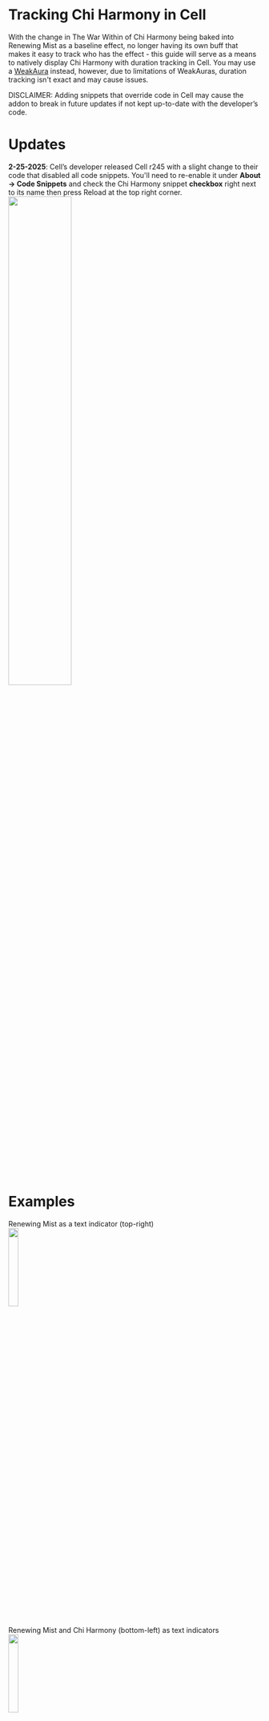 # Tracking Chi Harmony in Cell
With the change in The War Within of Chi Harmony being baked into Renewing Mist as a baseline effect, no longer having its own buff that makes it easy to track who has the effect - this guide will serve as a means to natively display Chi Harmony with duration tracking in Cell. You may use a [WeakAura](https://wago.io/15YqP_6ut) instead, however, due to limitations of WeakAuras, duration tracking isn't exact and may cause issues.

DISCLAIMER: Adding snippets that override code in Cell may cause the addon to break in future updates if not kept up-to-date with the developer’s code.

# Updates
**2-25-2025**: Cell’s developer released Cell r245 with a slight change to their code that disabled all code snippets. You'll need to re-enable it under **About -> Code Snippets** and check the Chi Harmony snippet **checkbox** right next to its name then press Reload at the top right corner.</br>
<img width=50% height=50% src="https://github.com/user-attachments/assets/704d5c50-12f4-456e-b119-5767b3e0c220"/>

# Examples
Renewing Mist as a text indicator (top-right)</br>
<img width=20% height=20% src="https://github.com/user-attachments/assets/9c51a35b-f719-460a-a3d4-19d159be36e3"/>

Renewing Mist and Chi Harmony (bottom-left) as text indicators</br>
<img width=20% height=20% src="https://github.com/user-attachments/assets/a2123d5e-7ea6-43ae-a471-385d038720d9"/>

Renewing Mist and Chi Harmony as text indicators + Chi Harmony as a color indicator</br>
<img width=20% height=20% src="https://github.com/user-attachments/assets/f35b588a-2b61-4660-b5c3-0e83ebb6495a"/>

Chi Harmony as an icon indicator</br>
<img width=20% height=20% src="https://github.com/user-attachments/assets/21703f33-87a1-41c4-bea0-c64f05699f1e"/>

# Instructions
1. Open Cell (`/cell opt`) and click the **Indicators** tab at the top menu options, then create a new indicator at the bottom-left corner.</br>
<img src="https://github.com/user-attachments/assets/2015e519-5b2a-4c4d-8793-b5bec6c31bdc" width=40% height=40%/>

2. Type in Chi Harmony into the top box (can really be any name!), select any of the highlighted options (**ICONS, BLOCKS, AND BARS INDICATORS WILL NOT WORK!!!**), and make sure Buff is selected and press 'Yes'.</br>
<img src="https://github.com/user-attachments/assets/259e716f-2b10-4e73-a0f7-50f86870c22b" width=25% height=25%/>

3. Find the indicator you just created in the list on the left side and select it.</br>
<img width=40% height=40% src="https://github.com/user-attachments/assets/e1930702-757c-4452-8f06-077487c81453"/>

5. On the right panel under `Indicator Settings`, check the `Track by name` box and add two spells into the `Buff List`, Chi Harmony (423439) and Renewing Mist (119611).</br>
<img width=40% height=40% src="https://github.com/user-attachments/assets/5411ff5d-1c9e-4ec4-bc35-3d800616e11a"/>

6. I suggest also moving this indicator out of the top-right corner by adjusting the anchor points, especially if you'll be using the built-in `Healers` indicator. **This does not apply to the Overlay, Color, Glow, or Border indicators.**</br>
<img width=25% height=25% src="https://github.com/user-attachments/assets/e3c1c265-1880-4f28-bfb7-97f0ad02d1db"/>

7. This guide supports two indicators of your choosing - much like I have one for a text indicator and color indicator, you may do the same with any combination of indicators. If you decide to create another one, follow steps 1 - 6 again.</br>
NOTE: **These indicators you are creating will only be used to track Chi Harmony's duration. In order to track Renewing Mist, you will need to create another indicator or use the built-in Healers indicator.**

8. After your indicator(s) are created, look at the list on the left side of the **Indicators** tab and figure out the index (number) of your newly created indicators counting up starting at `Healers` in the list. Mine are located at index **2** for my Chi Harmony Color Indicator and index **10** for my Chi Harmony Text Indicator. See the picture for reference.</br></br>
NOTE: If you only created one in the previous steps, that's fine - just note down that index.</br></br>
NOTE: If you have multiple layouts with different indexed indicators, the snippet will not work on all of your layouts! Try to keep consistency across all your layouts.</br>
<img width=50% height=50% src="https://github.com/user-attachments/assets/b3c2f8e2-8761-4a68-a8ac-bacf8dc53540"/>

9. Inside the the `About` tab, click `Code Snippets`. Snippets are essentially custom code that we can add to Cell - this is how we'll make Chi Harmony work.</br>
<img width=50% height=50% src="https://github.com/user-attachments/assets/4c01ac88-b177-4015-bd91-1f0e50c55cfc"/>

10. Press the `+` button to add a new snippet.</br>
<img width=50% height=50% src="https://github.com/user-attachments/assets/9154bd1f-0493-48c4-93da-a76abfc0f4c5"/>

11. Double click on the `unnamed` snippet to rename it - I named mine Chi Harmony. Press the checkbox next to its name to enable the snippet.</br>
<img width=50% height=50% src="https://github.com/user-attachments/assets/3221cee9-8b90-4d86-847d-3acdd74e0b47"/>

12. Paste the contents of <a href="https://github.com/lolswirl/chi-harmony-in-cell/blob/main/ChiHarmony.lua" target="_blank">this file that stores some Chi Harmony buff logic</a> into the empty text box below the newly created snippet</br>
<img width=50% height=50% src="https://github.com/user-attachments/assets/d4d1de89-4493-4520-bc58-e882adf19654"/>

13. Now we'll do some editing to this code. At the top of the block of code (you may need to scroll up!), there are 3 lines of text:
```
local colorIndicatorIndex = "indicator2"
local durationIndicatorIndex = "indicator10"
local chiHarmonyName = "Chi Harmony"
```
We'll be using these to edit your own specific indicators and configuration.

14. If you created a color indicator, change the `local colorIndicatorIndex = "indicator2"` to your color indicator's index we received from step 8. If not, set to "".</br></br>
If you have created a duration (Text, Block, Icon, etc.) indicator, change the `local durationIndicatorIndex = "indicator10"` to your duration indicator's index we received from step 8. If not, set to "".</br></br>
If your client is not in English, change `local chiHarmonyName = "Chi Harmony"` to your language's equivalent of Chi Harmony.</br>

**Examples:**</br></br>
You have a color indicator with an index of 2 and a duration indicator with an index of 3:
```
local colorIndicatorIndex = "indicator2"
local durationIndicatorIndex = "indicator3"
local chiHarmonyName = "Chi Harmony"
```
You **do not have** a color indicator but do have a duration indicator with an index of 15:
```
local colorIndicatorIndex = ""
local durationIndicatorIndex = "indicator15"
local chiHarmonyName = "Chi Harmony"
```
You have a color indicator with an index of 5, a duration indicator with an index of 7, and Chi Harmony's name on your French client is "Harmonie avec le Chi" :
```
local colorIndicatorIndex = "indicator5"
local durationIndicatorIndex = "indicator7"
local chiHarmonyName = "Harmonie avec le Chi"
```
15. Press `Save` and `Run` at the bottom of snippets, then press `Reload` at the top.</br>
<img width=50% height=50% src="https://github.com/user-attachments/assets/2b2df9a6-204e-4ea5-9433-11572458bc1a"/>

16. All done! Chi Harmony should display for you natively inside Cell.

# Support
Please feel free to contact me on discord @lolswirl or ping me in Peak of Serenity if you come across issues or need clarification. :)

<a target="_blank" href="https://twitch.tv/lolswirl"><img src="https://img.shields.io/badge/twitch-9045ff?style=for-the-badge&logo=twitch&logoColor=white"/></a><a target="_blank" href="https://wago.io/p/Swirl"><img src="https://img.shields.io/badge/wago-c1272d?style=for-the-badge&logoColor=white"/></a><a target="_blank" href="https://discord.gg/peakofserenity"><img src="https://img.shields.io/badge/peak_of_serenity-00ff96?style=for-the-badge&logoColor=white"/></a><a target="_blank" href="https://streamelements.com/lolswirl/tip"><img src="https://img.shields.io/badge/buy_me_a_coffee-003087?style=for-the-badge&logo=buymeacoffee&logoColor=white"/></a>








